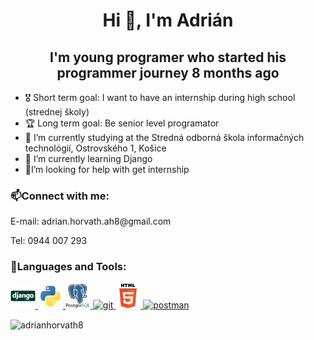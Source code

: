 <h1 align="center">Hi 👋, I'm Adrián</h1>
<h2 align="center">I'm young programer who started his programmer journey 8 months ago</h2>

- 🎖️ Short term goal: I want to have an internship during high school (strednej školy)
- 🏆 Long term goal: Be senior level programator
- 📖 I’m currently studying at the Stredná odborná škola informačných technológií, Ostrovského 1, Košice
- 🌱 I’m currently learning Django
- 🤝I’m looking for help with get internship

<h3 align="left">📫Connect with me:</h3>
E-mail: adrian.horvath.ah8@gmail.com
<p>Tel: 0944 007 293</p>
<p align="left">
</p>

<h3 align="left">🚀Languages and Tools:</h3>
<p align="left"> <a href="https://www.djangoproject.com/" target="_blank" rel="noreferrer"> <img src="https://raw.githubusercontent.com/devicons/devicon/master/icons/django/django-original.svg" alt="django" width="40" height="40"/> </a> <a href="https://www.python.org" target="_blank" rel="noreferrer"> <img src="https://raw.githubusercontent.com/devicons/devicon/master/icons/python/python-original.svg" alt="python" width="40" height="40"/> </a> <a href="https://www.postgresql.org" target="_blank" rel="noreferrer"> <img src="https://raw.githubusercontent.com/devicons/devicon/master/icons/postgresql/postgresql-original-wordmark.svg" alt="postgresql" width="40" height="40"/> </a> <a href="https://git-scm.com/" target="_blank" rel="noreferrer"> <img src="https://www.vectorlogo.zone/logos/git-scm/git-scm-icon.svg" alt="git" width="40" height="40"/> </a> <a href="https://www.w3.org/html/" target="_blank" rel="noreferrer"> <img src="https://raw.githubusercontent.com/devicons/devicon/master/icons/html5/html5-original-wordmark.svg" alt="html5" width="40" height="40"/> </a>  <a href="https://postman.com" target="_blank" rel="noreferrer"> <img src="https://www.vectorlogo.zone/logos/getpostman/getpostman-icon.svg" alt="postman" width="40" height="40"/> </a> </p>

<p><img align="center" src="https://github-readme-stats.vercel.app/api/top-langs?username=adrianhorvath8&show_icons=true&locale=en&layout=compact" alt="adrianhorvath8" /></p>
